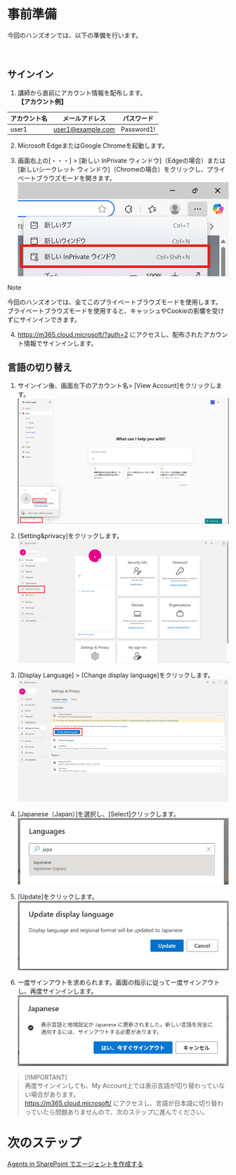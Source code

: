 # 事前準備
今回のハンズオンでは、以下の準備を行います。<br>
<br>
<br>

## サインイン
1. 講師から直前にアカウント情報を配布します。<br>
**【アカウント例】**

| アカウント名 | メールアドレス | パスワード |
|--------------|----------------|------------| 
| user1<br>| user1@example.com | Password1!<br>|

2. Microsoft EdgeまたはGoogle Chromeを起動します。

3. 画面右上の[・・・] > [新しい InPrivate ウィンドウ]（Edgeの場合）または[新しいシークレット ウィンドウ]（Chromeの場合）をクリックし、プライベートブラウズモードを開きます。<br>
![private](image/00/private.png)<br>
> [!NOTE]
> 今回のハンズオンでは、全てこのプライベートブラウズモードを使用します。<br>
> プライベートブラウズモードを使用すると、キャッシュやCookieの影響を受けずにサインインできます。

4. https://m365.cloud.microsoft/?auth=2 にアクセスし、配布されたアカウント情報でサインインします。

## 言語の切り替え
1. サインイン後、画面左下のアカウント名> [View Account]をクリックします。<br>
![image0-1](image/00/image0-1.png)

2. [Setting&privacy]をクリックします。<br>
![image0-2](image/00/image0-2.png)

3. [Display Language] > [Change display language]をクリックします。<br>
![image1](image/00/image1.png)

4. [Japanese（Japan）]を選択し、[Select]クリックします。<br>
![image1-1](image/00/image1-1.png)

5. [Update]をクリックします。<br>
![image2-1](image/00/image2-1.png)

6. 一度サインアウトを求められます。画面の指示に従って一度サインアウトし、再度サインインします。
![image3](image/00/image3.png)
> [!IMPORTANT]<br>
> 再度サインインしても、My Account上では表示言語が切り替わっていない場合があります。<br>
> https://m365.cloud.microsoft/ にアクセスし、言語が日本語に切り替わっていたら問題ありませんので、次のステップに進んでください。<br>


# 次のステップ
[Agents in SharePoint でエージェントを作成する](1-agents-in-sharepoint.md)
